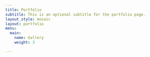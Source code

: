 ```yaml
---
title: Portfolio
subtitle: This is an optional subtitle for the portfolio page.
layout_style: mosaic
layout: portfolio
menu:
  main:
    name: Gallery
    weight: 3

---
```

